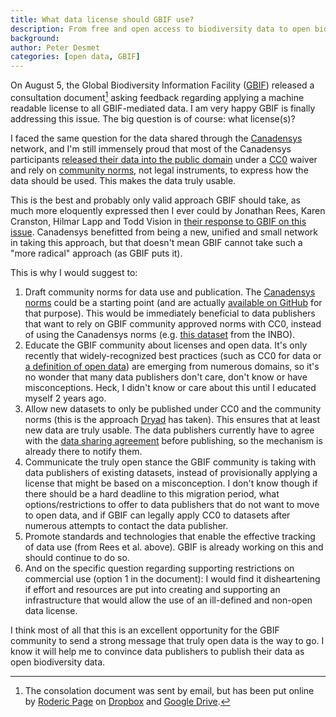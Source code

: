 ```yaml
---
title: What data license should GBIF use?
description: From free and open access to biodiversity data to open biodiversity data.
background: 
author: Peter Desmet
categories: [open data, GBIF]
---
```


On August 5, the Global Biodiversity Information Facility ([GBIF](http://www.gbif.org)) released a consultation document[^1] asking feedback regarding applying a machine readable license to all GBIF-mediated data. I am very happy GBIF is finally addressing this issue. The big question is of course: what license(s)?

I faced the same question for the data shared through the [Canadensys](http://www.canadensys.net) network, and I'm still immensely proud that most of the Canadensys participants [released their data into the public domain](http://community.canadensys.net/2012/why-we-should-publish-our-data-under-cc0) under a [CC0](http://creativecommons.org/publicdomain/zero/1.0/) waiver and rely on [community norms](http://community.canadensys.net/norms), not legal instruments, to express how the data should be used. This makes the data truly usable.

This is the best and probably only valid approach GBIF should take, as much more eloquently expressed then I ever could by Jonathan Rees, Karen Cranston, Hilmar Lapp and Todd Vision in [their response to GBIF on this issue](http://doi.org/10.6084/m9.figshare.799766). Canadensys benefitted from being a new, unified and small network in taking this approach, but that doesn't mean GBIF cannot take such a "more radical" approach (as GBIF puts it).

This is why I would suggest to:

1. Draft community norms for data use and publication. The [Canadensys norms](http://community.canadensys.net/norms) could be a starting point (and are actually [available on GitHub](https://github.com/Canadensys/canadensys-norms) for that purpose). This would be immediately beneficial to data publishers that want to rely on GBIF community approved norms with CC0, instead of using the Canadensys norms (e.g. [this dataset](http://dataset.inbo.be/depletion-fishing-nete-occurrences) from the INBO).
2. Educate the GBIF community about licenses and open data. It's only recently that widely-recognized best practices (such as CC0 for data or [a definition of open data](http://opendefinition.org/okd/)) are emerging from numerous domains, so it's no wonder that many data publishers don't care, don't know or have misconceptions. Heck, I didn't know or care about this until I educated myself 2 years ago.
3. Allow new datasets to only be published under CC0 and the community norms (this is the approach [Dryad](http://blog.datadryad.org/2011/10/05/why-does-dryad-use-cc0/) has taken). This ensures that at least new data are truly usable. The data publishers currently have to agree with the [data sharing agreement](http://data.gbif.org/tutorial/datasharingagreement) before publishing, so the mechanism is already there to notify them.
4. Communicate the truly open stance the GBIF community is taking with data publishers of existing datasets, instead of provisionally applying a license that might be based on a misconception. I don't know though if there should be a hard deadline to this migration period, what options/restrictions to offer to data publishers that do not want to move to open data, and if GBIF can legally apply CC0 to datasets after numerous attempts to contact the data publisher.
5. Promote standards and technologies that enable the effective tracking of data use (from Rees et al. above). GBIF is already working on this and should continue to do so.
6. And on the specific question regarding supporting restrictions on commercial use (option 1 in the document): I would find it disheartening if effort and resources are put into creating and supporting an infrastructure that would allow the use of an ill-defined and non-open data license.

I think most of all that this is an excellent opportunity for the GBIF community to send a strong message that truly open data is the way to go. I know it will help me to convince data publishers to publish their data as open biodiversity data.

[^1]: The consolation document was sent by email, but has been put online by [Roderic Page](http://iphylo.blogspot.be/2013/08/gbif-and-open-biodiversity-data-what.html) on [Dropbox](https://dl.dropboxusercontent.com/u/639486/GBIF_Consultation_Standard_Data_Licences.pdf) and [Google Drive](https://docs.google.com/file/d/0B-PC5KKdhYCQZ1Y5Q2RySmdPbjQ/edit?usp=sharing).
